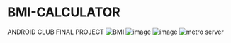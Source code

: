# BMI-CALCULATOR
ANDROID CLUB FINAL PROJECT
![BMI](https://user-images.githubusercontent.com/95639773/168735522-a6dec7c1-8812-4e0e-9603-cd67c5ebd3c1.png)
![image](https://user-images.githubusercontent.com/95639773/168735593-5240b5b1-98ac-45ea-a87d-b19d22fd4cfd.png)
![image](https://user-images.githubusercontent.com/95639773/168735686-28af4e36-400b-4c20-8178-f09c1b05d565.png)
![metro server](https://user-images.githubusercontent.com/95639773/168742604-7c2bca14-8d7e-4aa9-932d-80998f87d4ca.png)
